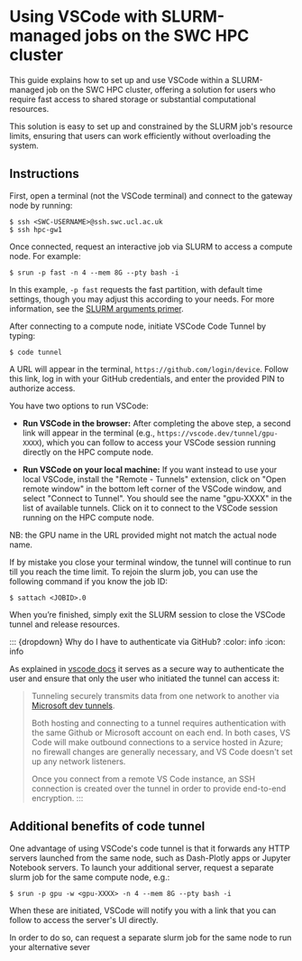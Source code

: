 # Using VSCode with SLURM-managed jobs on the SWC HPC cluster

This guide explains how to set up and use VSCode within a SLURM-managed job on the SWC HPC cluster, offering a solution for users who require fast access to shared storage or substantial computational resources.

This solution is easy to set up and constrained by the SLURM job's resource limits, ensuring that users can work efficiently without overloading the system.


## Instructions

First, open a terminal (not the VSCode terminal) and connect to the gateway node by running:

```{code-block} console
$ ssh <SWC-USERNAME>@ssh.swc.ucl.ac.uk
$ ssh hpc-gw1
```

Once connected, request an interactive job via SLURM to access a compute node. For example:

```{code-block} console
$ srun -p fast -n 4 --mem 8G --pty bash -i
```

In this example, `-p fast` requests the fast partition, with default time settings, though you may adjust this according to your needs. For more information, see the [SLURM arguments primer](https://howto.neuroinformatics.dev/programming/SLURM-arguments.html).

After connecting to a compute node, initiate VSCode Code Tunnel by typing:

```{code-block} console
$ code tunnel
```

A URL will appear in the terminal, `https://github.com/login/device`.
Follow this link, log in with your GitHub credentials, and enter the provided PIN to authorize access.

You have two options to run VSCode:

-  **Run VSCode in  the browser:**
    After completing the above step, a second link will appear in the terminal (e.g., `https://vscode.dev/tunnel/gpu-XXXX`), which you can follow to access your VSCode session running directly on the HPC compute node.

- **Run VSCode on your local machine:**
    If you want instead to use your local VSCode, install the "Remote - Tunnels" extension, click on "Open remote window" in the bottom left corner of the VSCode window, and select "Connect to Tunnel". You should see the name "gpu-XXXX" in the list of available tunnels. Click on it to connect to the VSCode session running on the HPC compute node.

NB: the GPU name in the URL provided might not match the actual node name.

If by mistake you close your terminal window, the tunnel will continue to run till you reach the time limit. To rejoin the slurm job, you can use the following command if you know the job ID:

```{code-block} console
$ sattach <JOBID>.0
```

When you’re finished, simply exit the SLURM session to close the VSCode tunnel and release resources.

::: {dropdown} Why do I have to authenticate via GitHub?
:color: info
:icon: info

As explained in [vscode docs](https://code.visualstudio.com/docs/remote/tunnels#:~:text=When%20opening%20a%20vscode.,right%20set%20of%20remote%20machines.) it serves as a secure way to authenticate the user and ensure that only the user who initiated the tunnel can access it:
> Tunneling securely transmits data from one network to another via [Microsoft dev tunnels](https://learn.microsoft.com/azure/developer/dev-tunnels/overview).
>
> Both hosting and connecting to a tunnel requires authentication with the same Github or Microsoft account on each end. In both cases, VS Code will make outbound connections to a service hosted in Azure; no firewall changes are generally necessary, and VS Code doesn't set up any network listeners.
>
>Once you connect from a remote VS Code instance, an SSH connection is created over the tunnel in order to provide end-to-end encryption.
:::

## Additional benefits of code tunnel

One advantage of using VSCode's code tunnel is that it forwards any HTTP servers launched from the same node, such as Dash-Plotly apps or Jupyter Notebook servers. To launch your additional server, request a separate slurm job for the same compute node, e.g.:

```{code-block} console
$ srun -p gpu -w <gpu-XXXX> -n 4 --mem 8G --pty bash -i
```
When these are initiated, VSCode will notify you with a link that you can follow to access the server's UI directly.

In order to do so, can request a separate slurm job for the same node to run your alternative sever
